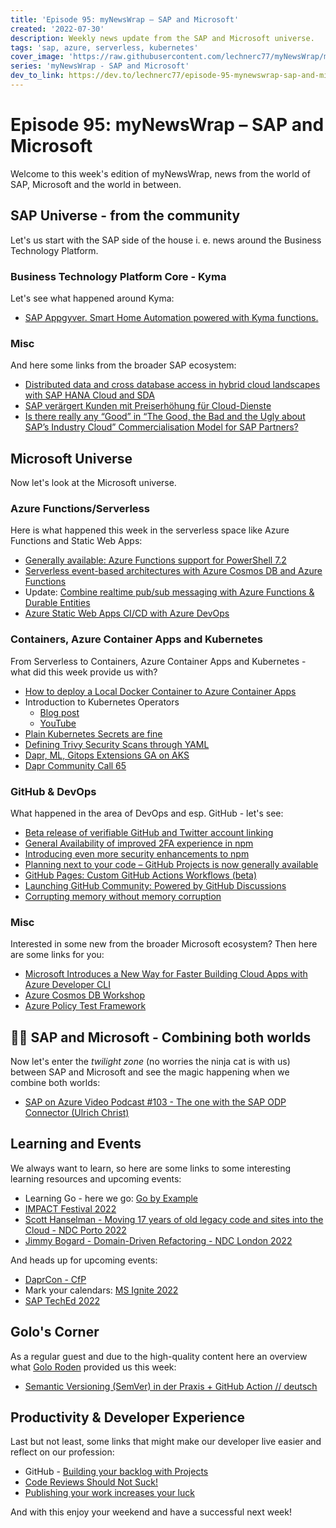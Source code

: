 ```yaml
---
title: 'Episode 95: myNewsWrap – SAP and Microsoft'
created: '2022-07-30'
description: Weekly news update from the SAP and Microsoft universe.
tags: 'sap, azure, serverless, kubernetes'
cover_image: 'https://raw.githubusercontent.com/lechnerc77/myNewsWrap/main/episodes/cover-images/episode095small.png'
series: 'myNewsWrap - SAP and Microsoft'
dev_to_link: https://dev.to/lechnerc77/episode-95-mynewswrap-sap-and-microsoft-1enb
---
```


# Episode 95: myNewsWrap – SAP and Microsoft

Welcome to this week's edition of myNewsWrap, news from the world of SAP, Microsoft and the world in between.

## SAP Universe - from the community

Let's us start with the SAP side of the house i. e. news around the Business Technology Platform.

### Business Technology Platform Core - Kyma

Let's see what happened around Kyma:

* [SAP Appgyver. Smart Home Automation powered with Kyma functions.](https://blogs.sap.com/2022/07/27/sap-appgyver.-smart-home-automation-powered-with-kyma-functions./)

### Misc

And here some links from the broader SAP ecosystem:

* [Distributed data and cross database access in hybrid cloud landscapes with SAP HANA Cloud and SDA](https://blogs.sap.com/2022/06/13/distributed-data-and-cross-database-access-in-hybrid-cloud-landscapes-with-sap-hana-cloud-and-sda/)
* [SAP verärgert Kunden mit Preiserhöhung für Cloud-Dienste](https://amp2-handelsblatt-com.cdn.ampproject.org/c/s/amp2.handelsblatt.com/technik/it-tk/softwarehersteller-sap-veraergert-kunden-mit-preiserhoehung-fuer-cloud-dienste/28540828.html)
* [Is there really any “Good” in “The Good, the Bad and the Ugly about SAP’s Industry Cloud” Commercialisation Model for SAP Partners?](https://blogs.sap.com/2022/07/27/is-there-really-any-good-in-the-good-the-bad-and-the-ugly-about-saps-industry-cloud-commercialisation-model-for-sap-partners/)

## Microsoft Universe

Now let's look at the Microsoft universe.

### Azure Functions/Serverless

Here is what happened this week in the serverless space like Azure Functions and Static Web Apps:

* [Generally available: Azure Functions support for PowerShell 7.2](https://azure.microsoft.com/updates/generally-available-azure-functions-support-for-powershell-72/?WT.mc_id=AZ-MVP-5004195)
* [Serverless event-based architectures with Azure Cosmos DB and Azure Functions](https://docs.microsoft.com/azure/cosmos-db/sql/change-feed-functions)
* Update: [Combine realtime pub/sub messaging with Azure Functions & Durable Entities](https://dev.to/ably/quest-for-serverless-websockets-an-adventure-with-azure-functions-durable-entities-36oh)
* [Azure Static Web Apps CI/CD with Azure DevOps](https://youtu.be/slGN-ag-08g)

### Containers, Azure Container Apps and Kubernetes

From Serverless to Containers, Azure Container Apps and Kubernetes - what did this week provide us with?

* [How to deploy a Local Docker Container to Azure Container Apps](https://techcommunity.microsoft.com/t5/apps-on-azure-blog/how-to-deploy-a-local-docker-container-to-azure-container-apps/ba-p/3583888?WT.mc_id=AZ-MVP-5004195)
* Introduction to Kubernetes Operators
  * [Blog post](https://anaisurl.com/kubernetes-operator/)
  * [YouTube](https://youtu.be/KRNlDQTeFKs)
* [Plain Kubernetes Secrets are fine](https://www.macchaffee.com/blog/2022/k8s-secrets/)
* [Defining Trivy Security Scans through YAML](https://youtu.be/zTutpwwyvpw)
* [Dapr, ML, Gitops Extensions GA on AKS](https://techcommunity.microsoft.com/t5/apps-on-azure-blog/dapr-ml-gitops-extensions-ga-on-aks/ba-p/3423296?WT.mc_id=AZ-MVP-5004195)
* [Dapr Community Call 65](https://youtu.be/CZAsfLG9n9g)

### GitHub & DevOps

What happened in the area of DevOps and esp. GitHub - let's see:

* [Beta release of verifiable GitHub and Twitter account linking](https://github.blog/changelog/2022-07-26-beta-release-of-verifiable-github-and-twitter-account-linking/)
* [General Availability of improved 2FA experience in npm](https://github.blog/changelog/2022-07-26-general-availability-of-improved-2fa-experience-in-npm/)
* [Introducing even more security enhancements to npm](https://github.blog/2022-07-26-introducing-even-more-security-enhancements-to-npm/)
* [Planning next to your code – GitHub Projects is now generally available](https://github.blog/2022-07-27-planning-next-to-your-code-github-projects-is-now-generally-available/)
* [GitHub Pages: Custom GitHub Actions Workflows (beta)](https://github.blog/changelog/2022-07-27-github-pages-custom-github-actions-workflows-beta/)
* [Launching GitHub Community: Powered by GitHub Discussions](https://github.blog/2022-07-26-launching-github-community-powered-by-github-discussions/)
* [Corrupting memory without memory corruption](https://github.blog/2022-07-27-corrupting-memory-without-memory-corruption/)

### Misc

Interested in some new from the broader Microsoft ecosystem? Then here are some links for you:

* [Microsoft Introduces a New Way for Faster Building Cloud Apps with Azure Developer CLI](https://www.infoq.com/news/2022/07/azure-developer-cli-preview/)
* [Azure Cosmos DB Workshop](https://github.com/AzureCosmosDB/labs)
* [Azure Policy Test Framework](https://github.com/microsoft/AzurePolicyTestFramework)

## 🐱‍👤 SAP and Microsoft - Combining both worlds

Now let's enter the _twilight zone_ (no worries the ninja cat is with us) between SAP and Microsoft and see the magic happening when we combine both worlds:

* [SAP on Azure Video Podcast #103 - The one with the SAP ODP Connector (Ulrich Christ) ](https://youtu.be/m-k0vbN7K_4)

## Learning and Events

We always want to learn, so here are some links to some interesting learning resources and upcoming events:

* Learning Go - here we go: [Go by Example](https://gobyexample.com/)
* [IMPACT Festival 2022](https://www.youtube.com/playlist?list=PLChT_p6wKP6hkEiDhAVjDLLCL5N7Ftusc)
* [Scott Hanselman - Moving 17 years of old legacy code and sites into the Cloud - NDC Porto 2022](https://youtu.be/mE-DGW0CcAk)
* [Jimmy Bogard - Domain-Driven Refactoring - NDC London 2022](https://youtu.be/f64tZ90Dntg)

And heads up for upcoming events:

* [DaprCon - CfP](https://github.com/dapr/community/blob/master/DaprCon/2022/proposal-submission-form.md)
* Mark your calendars: [MS Ignite 2022](https://ignite.microsoft.com/)
* [SAP TechEd 2022](https://www.sap.com/cmp/dg/sap-teched-subscription/index.html)

## Golo's Corner

As a regular guest and due to the high-quality content here an overview what [Golo Roden](https://twitter.com/goloroden) provided us this week:

* [Semantic Versioning (SemVer) in der Praxis + GitHub Action // deutsch](https://youtu.be/nOVZxZX5dx8)

## Productivity & Developer Experience

Last but not least, some links that might make our developer live easier and reflect on our profession:

* GitHub - [Building your backlog with Projects](https://youtu.be/qT0VMdx7vuI)
* [Code Reviews Should Not Suck!](https://dev.to/adityatyagi/code-reviews-should-not-suck-5c3j)
* [Publishing your work increases your luck](https://github.com/readme/guides/publishing-your-work)

And with this enjoy your weekend and have a successful next week!
